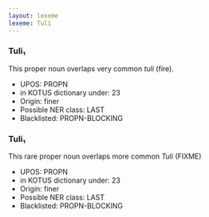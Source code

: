 ```yaml
---
layout: lexeme
lexeme: Tuli
---
```


###  Tuli₁

This proper noun overlaps  very common *tuli* (fire).
* UPOS:  PROPN
* in KOTUS dictionary under:  23
* Origin:  finer
* Possible NER class:  LAST
* Blacklisted:  PROPN-BLOCKING


###  Tuli₁

This rare proper noun overlaps more common *Tuli* (FIXME)
* UPOS:  PROPN
* in KOTUS dictionary under:  23
* Origin:  finer
* Possible NER class:  LAST
* Blacklisted:  PROPN-BLOCKING

